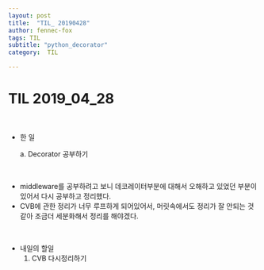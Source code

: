```yaml
---
layout: post
title:  "TIL_ 20190428"
author: fennec-fox
tags: TIL
subtitle: "python_decorator"
category:  TIL

---
```




# TIL 2019_04_28

<br>

- 한 일
  
  a. Decorator 공부하기

<br>

- middleware를 공부하려고 보니 데코레이터부분에 대해서 오해하고 있었던 부분이 있어서 다시 공부하고 정리했다. 
- CVB에 관한 정리가 너무 루프하게 되어있어서, 머릿속에서도 정리가 잘 안되는 것 같아 조금더 세분화해서 정리를 해야겠다.

<br>

- 내일의 할일
  1. CVB 다시정리하기

